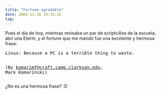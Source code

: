 ```yaml
---
title: "Fortune agradable"
date: 2003-11-18 19:31:15
tag: 
---
```

<p>Pues el día de hoy, mientras revisaba un par de scriptcillos de la escuela, abrí una Eterm, y el fortune que me mandó fue una excelente y hermosa frase:
</p>
<pre>Linux: Because a PC is a terrible thing to waste.

(By komarimf@craft.camp.clarkson.edu, Mark Komarinski)</pre>
<p>
¿No es una hermosa frase? :D </p>
